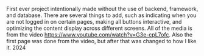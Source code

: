 First ever project intentionally made without the use of backend, framework, and database. 
There are several things to add, such as indicating when you are not logged in on certain pages, making all buttons interactive, and optimizing the content display across different screens.
All of the media is from the video https://www.youtube.com/watch?v=G3e-cpL7ofc. Also the first page was done from the video, but after that was changed to how I like it.
2024
